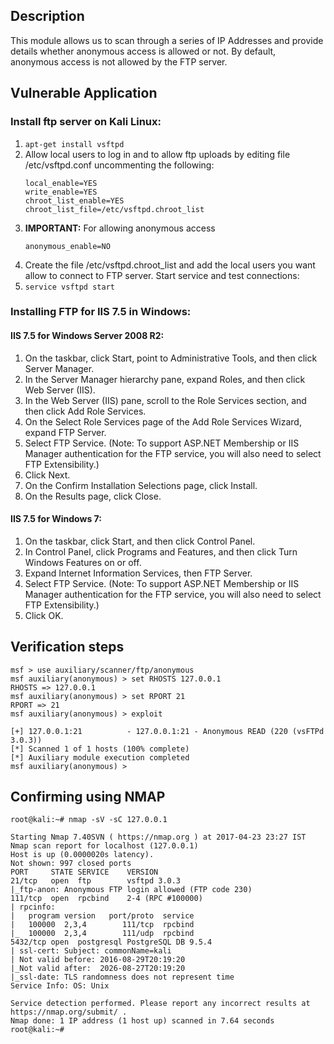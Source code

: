 ## Description

This module allows us to scan through a series of IP Addresses and provide details whether anonymous access is allowed or not. By default, anonymous access is not allowed by the FTP server.

## Vulnerable Application

### Install ftp server on Kali Linux:

1.  ```apt-get install vsftpd```
2. Allow local users to log in and to allow ftp uploads by editing file /etc/vsftpd.conf uncommenting the following:
	```
	local_enable=YES
	write_enable=YES
	chroot_list_enable=YES
	chroot_list_file=/etc/vsftpd.chroot_list
	```
3. **IMPORTANT:** For allowing anonymous access
	```
	anonymous_enable=NO
	```
4. Create the file /etc/vsftpd.chroot_list and add the local users you want allow to connect to FTP server. Start service and test connections:
5. ```service vsftpd start``` 

### Installing FTP for IIS 7.5 in Windows:

#### IIS 7.5 for Windows Server 2008 R2:

1. On the taskbar, click Start, point to Administrative Tools, and then click Server Manager.
2. In the Server Manager hierarchy pane, expand Roles, and then click Web Server (IIS).
3. In the Web Server (IIS) pane, scroll to the Role Services section, and then click Add Role Services.
4. On the Select Role Services page of the Add Role Services Wizard, expand FTP Server.
5. Select FTP Service. (Note: To support ASP.NET Membership or IIS Manager authentication for the FTP service, you will also need to select FTP Extensibility.)
6. Click Next.
7. On the Confirm Installation Selections page, click Install.
8. On the Results page, click Close. 

#### IIS 7.5 for Windows 7:

1. On the taskbar, click Start, and then click Control Panel.
2. In Control Panel, click Programs and Features, and then click Turn Windows Features on or off.
3. Expand Internet Information Services, then FTP Server.
4. Select FTP Service. (Note: To support ASP.NET Membership or IIS Manager authentication for the FTP service, you will also need to select FTP Extensibility.)
5. Click OK. 

## Verification steps

```
msf > use auxiliary/scanner/ftp/anonymous
msf auxiliary(anonymous) > set RHOSTS 127.0.0.1
RHOSTS => 127.0.0.1
msf auxiliary(anonymous) > set RPORT 21
RPORT => 21
msf auxiliary(anonymous) > exploit

[+] 127.0.0.1:21          - 127.0.0.1:21 - Anonymous READ (220 (vsFTPd 3.0.3))
[*] Scanned 1 of 1 hosts (100% complete)
[*] Auxiliary module execution completed
msf auxiliary(anonymous) > 
```

## Confirming using NMAP

```
root@kali:~# nmap -sV -sC 127.0.0.1

Starting Nmap 7.40SVN ( https://nmap.org ) at 2017-04-23 23:27 IST
Nmap scan report for localhost (127.0.0.1)
Host is up (0.0000020s latency).
Not shown: 997 closed ports
PORT     STATE SERVICE    VERSION
21/tcp   open  ftp        vsftpd 3.0.3
|_ftp-anon: Anonymous FTP login allowed (FTP code 230)
111/tcp  open  rpcbind    2-4 (RPC #100000)
| rpcinfo: 
|   program version   port/proto  service
|   100000  2,3,4        111/tcp  rpcbind
|_  100000  2,3,4        111/udp  rpcbind
5432/tcp open  postgresql PostgreSQL DB 9.5.4
| ssl-cert: Subject: commonName=kali
| Not valid before: 2016-08-29T20:19:20
|_Not valid after:  2026-08-27T20:19:20
|_ssl-date: TLS randomness does not represent time
Service Info: OS: Unix

Service detection performed. Please report any incorrect results at https://nmap.org/submit/ .
Nmap done: 1 IP address (1 host up) scanned in 7.64 seconds
root@kali:~# 
```

